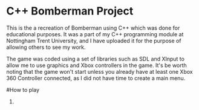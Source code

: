 # C++ Bomberman Project

This is the a recreation of Bomberman using C++ which was done for educational purposes. 
It was a part of my C++ programming module at Nottingham Trent University, and I have uploaded it for the purpose of allowing others to see my work.

The game was coded using a set of libraries such as SDL and XInput to allow me to use graphics and Xbox controllers in the game.
It's be worth noting that the game won't start unless you already have at least one Xbox 360 Controller connected, as I did not have time to create a main menu.

#How to play

1. 
